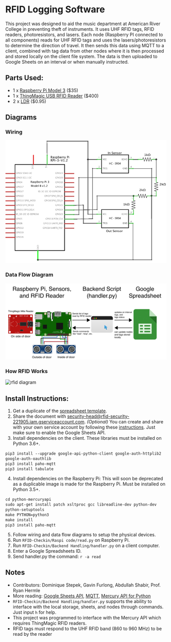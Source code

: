 # RFID Logging Software 

This project was designed to aid the music department at American River College in preventing theft of instruments. It uses UHF RFID tags, RFID readers, photoresistors, and lasers. Each node (Raspberry PI connected to all components) reads for UHF RFID tags and uses the lasers/photoresistors to determine the direction of travel. It then sends this data using MQTT to a client, combined with tag data from other nodes where it is then processed and stored locally on the client file system. The data is then uploaded to Google Sheets on an interval or when manually instructed.

## Parts Used:
* 1 x [Raspberry Pi Model 3](https://www.raspberrypi.org/products/raspberry-pi-3-model-b/) ($35)
* 1 x [ThingMagic USB RFID Reader](https://www.atlasrfidstore.com/thingmagic-usb-plus-rfid-reader/) ($400)
* 2 x [LDR](https://www.adafruit.com/product/161) ($0.95)

## Diagrams
### Wiring
![wiring diagram](https://github.com/hermlerARC/rfidpi/blob/master/Diagrams/Sensor%20Wiring.png?raw=true)
### Data Flow Diagram
![data flow diagram](https://github.com/hermlerARC/rfidpi/blob/master/Diagrams/Data%20Flow%20Diagram.jpg?raw=true)
### How RFID Works
![rfid diagram](https://howtomechatronics.com/wp-content/uploads/2017/05/RFID-Working-Principle.png)
## Install Instructions:
1. Get a duplicate of the [spreadsheet template](https://docs.google.com/spreadsheets/d/1IgreAi3hvmLa3X66jhwo6dZCcqReNV2zIlWpLoTB3LY).
2. Share the document with security-head@rfid-security-221905.iam.gserviceaccount.com. *(Optional)* You can create and share with your own service account by following these [instructions](https://developers.google.com/identity/protocols/OAuth2ServiceAccount). Just make sure to enable the Google Sheets API.
3. Install dependencies on the client. These libraries must be installed on Python 3.6+.
```
pip3 install --upgrade google-api-python-client google-auth-httplib2 google-auth-oauthlib
pip3 install paho-mqtt
pip3 install tabulate
```
4. Install dependencies on the Raspberry Pi:
This will soon be deprecated as a duplicable image is made for the Raspberry Pi. Must be installed on Python 3.5+.
```git clone https://github.com/gotthardp/python-mercuryapi.git
cd python-mercuryapi
sudo apt-get install patch xsltproc gcc libreadline-dev python-dev python-setuptools
make PYTHON=python3
make install
pip3 install paho-mqtt
```
5. Follow wiring and data flow diagrams to setup the physical devices.
6. Run `RFID-Checkin/Raspi code/read.py` on Raspberry Pi.
7. Run `RFID-Checkin/Backend Handling/handler.py` on a client computer.
9. Enter a Google Spreadsheets ID. 
8. Send handler.py the command: `r -a read`

## Notes
- Contributors: Dominique Stepek, Gavin Furlong,  Abdullah Shabir, Prof. Ryan Hermle
- More reading: [Google Sheets API](https://developers.google.com/sheets/api/), [MQTT](http://mqtt.org/), [Mercury API for Python](https://github.com/gotthardp/python-mercuryapi) 
- `RFID-Checkin/Backend Handling/handler.py` supports the ability to interface with the local storage, sheets, and nodes through commands. Just input `h` for help.
- This project was programmed to interface with the Mercury API which requires ThingMagic RFID readers. 
- RFID tags must respond to the UHF RFID band (860 to 960 MHz) to be read by the reader 
